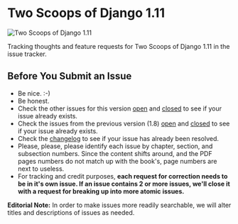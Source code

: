 Two Scoops of Django 1.11
===================================================

![Two Scoops of Django 1.11](https://cdn.shopify.com/s/files/1/0304/6901/files/tsd-111-alpha-470x235.jpg?2934688328290951771 "Two Scoops of Django 1.11")   

Tracking thoughts and feature requests for Two Scoops of Django 1.11 in the issue tracker.

Before You Submit an Issue
----------------------------

* Be nice. :-)
* Be honest.
* Check the other issues for this version [open](https://github.com/twoscoops/two-scoops-of-django-1.11/issues?state=open) and [closed](https://github.com/twoscoops/two-scoops-of-django-1.11/issues?state=closed) to see if your issue already exists.
* Check the issues from the previous version (1.8) [open](https://github.com/twoscoops/two-scoops-of-django-1.8/issues?state=open) and [closed](https://github.com/twoscoops/two-scoops-of-django-1.8/issues?state=closed) to see if your issue already exists.
* Check the [changelog](https://github.com/twoscoops/two-scoops-of-django-1.11/blob/master/changelog.md) to see if your issue has already been resolved.
* Please, please, please identify each issue by chapter, section, and subsection numbers. Since the content shifts around, and the PDF pages numbers do not match up with the book's, page numbers are next to useless.
* For tracking and credit purposes, **each request for correction needs to be in it's own issue. If an issue contains 2 or more issues, we'll close it with a request for breaking up into more atomic issues.**

**Editorial Note:** In order to make issues more readily searchable, we will alter titles and descriptions of issues as needed.
